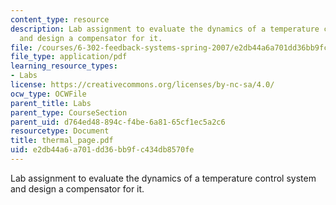 ```yaml
---
content_type: resource
description: Lab assignment to evaluate the dynamics of a temperature control system
  and design a compensator for it.
file: /courses/6-302-feedback-systems-spring-2007/e2db44a6a701dd36bb9fc434db8570fe_thermal_page.pdf
file_type: application/pdf
learning_resource_types:
- Labs
license: https://creativecommons.org/licenses/by-nc-sa/4.0/
ocw_type: OCWFile
parent_title: Labs
parent_type: CourseSection
parent_uid: d764ed48-894c-f4be-6a81-65cf1ec5a2c6
resourcetype: Document
title: thermal_page.pdf
uid: e2db44a6-a701-dd36-bb9f-c434db8570fe
---
```

Lab assignment to evaluate the dynamics of a temperature control system and design a compensator for it.